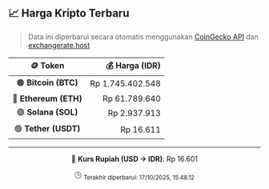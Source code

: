 

<!-- HARGA_KRIPTO -->
## 📈 Harga Kripto Terbaru

> Data ini diperbarui secara otomatis menggunakan [CoinGecko API](https://www.coingecko.com/) dan [exchangerate.host](https://exchangerate.host/)

<div align="center">

| 🪙 Token | 💰 Harga (IDR) |
|:------:|---------------:|
| 🟠 **Bitcoin (BTC)**   | Rp 1.745.402.548 |
| 🔵 **Ethereum (ETH)**  | Rp 61.789.640 |
| 🟣 **Solana (SOL)**    | Rp 2.937.913 |
| 🟢 **Tether (USDT)**   | Rp 16.611 |

---

💱 **Kurs Rupiah (USD → IDR)**: Rp 16.601

🕒 <sub>Terakhir diperbarui: 17/10/2025, 15.48.12</sub>

</div>
<!-- /HARGA_KRIPTO -->